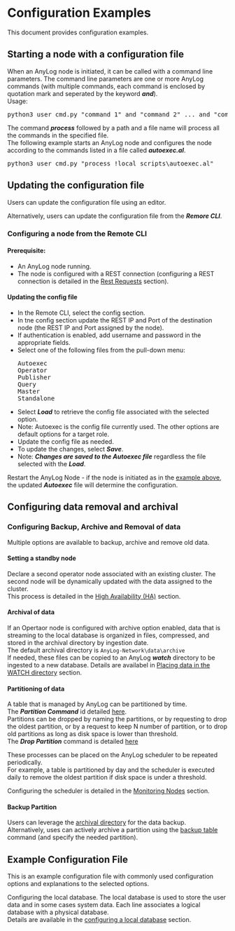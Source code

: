 # Configuration Examples

This document provides configuration examples.

## Starting a node with a configuration file

When an AnyLog node is initiated, it can be called with a command line parameters. The command line parameters 
are one or more AnyLog commands (with multiple commands, each command is enclosed by quotation mark and seperated by the keyword ***and***).  
Usage:
<pre>
python3 user_cmd.py "command 1" and "command 2" ... and "command n"
</pre>


The command ***process*** followed by a path and a file name will process all the commands in the specified file.  
The following example starts an AnyLog node and configures the node according to the commands listed in a file called ***autoexec.al***.

<pre>
python3 user_cmd.py "process !local_scripts\autoexec.al"
</pre>

## Updating the configuration file

Users can update the configuration file using an editor.

Alternatively, users can update the configuration file from the ***Remore CLI***.

### Configuring a node from the Remote CLI

#### Prerequisite: 
* An AnyLog node running.
* The node is configured with a REST connection (configuring a REST connection is detailed in the [Rest Requests](https://github.com/AnyLog-co/documentation/blob/master/background%20processes.md#rest-requests) section).

#### Updating the config file
* In the Remote CLI, select the config section.  
* In tne config section update the REST IP and Port of the destination node (the REST IP and Port assigned by the node).
* If authentication is enabled, add username and password in the appropriate fields.
* Select one of the following files from the pull-down menu:
  <pre>
  Autoexec
  Operator
  Publisher
  Query
  Master
  Standalone
  </pre>
* Select ***Load*** to retrieve the config file associated with the selected option.
* Note: Autoexec is the config file currently used. The other options are default options for a target role.
* Update the config file as needed.
* To update the changes, select ***Save***.
* Note: ***Changes are saved to the Autoexec file*** regardless the file selected with the ***Load***.

Restart the AnyLog Node - if the node is initiated as in the [example above](#starting-a-node-with-a-configuration-file), the updated ***Autoexec*** file will determine the configuration.

  
## Configuring data removal and archival

### Configuring Backup, Archive and Removal of data

Multiple options are available to backup, archive and remove old data.

#### Setting a standby node

Declare a second operator node associated with an existing cluster. The second node will be dynamically updated with the
data assigned to the cluster.  
This process is detailed in the [High Availability (HA)](../high%20availability.md#high-availability-ha) section.

#### Archival of data

If an Opertaor node is configured with archive option enabled, data that is streaming to the local database is organized in 
files, compressed, and stored in the archival directory by ingestion date.  
The default archival directory is ```AnyLog-Network\data\archive```  
If needed, these files can be copied to an AnyLog ***watch*** directory to be ingested to a new database.
Details are availabel in [Placing data in the WATCH directory](https://github.com/AnyLog-co/documentation/blob/master/adding%20data.md#placing-data-in-the-watch-directory) section.

#### Partitioning of data

A table that is managed by AnyLog can be partitioned by time.  
The ***Partition Command*** id detailed [here](../anylog%20commands.md#partition-command).  
Partitions can be dropped by naming the partitions, or by requesting to drop the oldest partition, or by a request to
keep N number of partition, or to drop old partitions as long as disk space is lower than threshold.  
The ***Drop Partition*** command is detailed [here](https://github.com/AnyLog-co/documentation/blob/master/anylog%20commands.md#drop-partition-command)

These processes can be placed on the AnyLog scheduler to be repeated periodically.  
For example, a table is partitioned by day and the scheduler is executed daily to remove the oldest partition if disk space 
is under a threshold.

Configuring the scheduler is detailed in the [Monitoring Nodes](../monitoring%20nodes.md#monitoring-nodes) section.

#### Backup Partition

Users can leverage the [archival directory](#archival-of-data) for the data backup.  
Alternatively, uses can actively archive a partition using the [backup table](../anylog%20commands.md#backup-command) 
command (and specify the needed partition).

## Example Configuration File

This is an example configuration file with commonly used configuration options and explanations to the selected options.  


Configuring the local database.
The local database is used to store the user data and in some cases system data.
Each line associates a logical database with a physical database.  
Details are available in the [configuring a local database](../sql%20setup.md#configuring-a-local-database) section.
  





